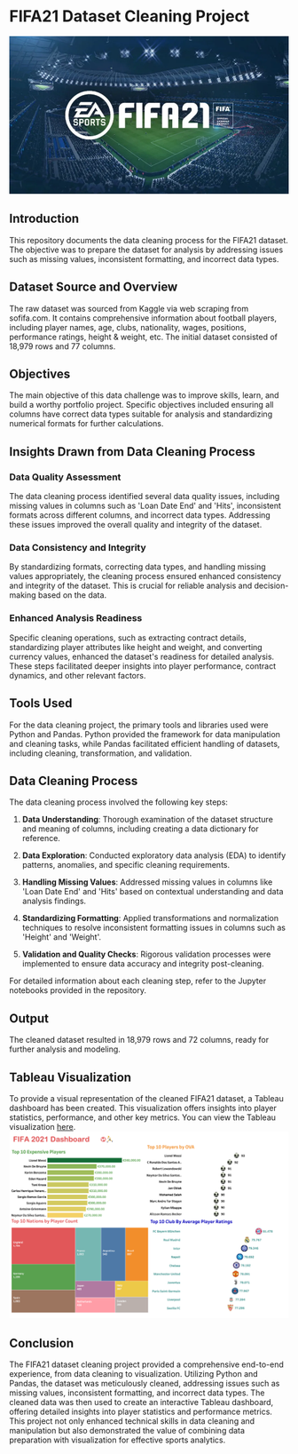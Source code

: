 # FIFA21 Dataset Cleaning Project

![Fifa2021Banner](./images/FIFA2021Banner.webp)

## Introduction

This repository documents the data cleaning process for the FIFA21 dataset. The objective was to prepare the dataset for analysis by addressing issues such as missing values, inconsistent formatting, and incorrect data types.

## Dataset Source and Overview

The raw dataset was sourced from Kaggle via web scraping from sofifa.com. It contains comprehensive information about football players, including player names, age, clubs, nationality, wages, positions, performance ratings, height & weight, etc. The initial dataset consisted of 18,979 rows and 77 columns.

## Objectives

The main objective of this data challenge was to improve skills, learn, and build a worthy portfolio project. Specific objectives included ensuring all columns have correct data types suitable for analysis and standardizing numerical formats for further calculations.

## Insights Drawn from Data Cleaning Process

### Data Quality Assessment

The data cleaning process identified several data quality issues, including missing values in columns such as 'Loan Date End' and 'Hits', inconsistent formats across different columns, and incorrect data types. Addressing these issues improved the overall quality and integrity of the dataset.

### Data Consistency and Integrity

By standardizing formats, correcting data types, and handling missing values appropriately, the cleaning process ensured enhanced consistency and integrity of the dataset. This is crucial for reliable analysis and decision-making based on the data.

### Enhanced Analysis Readiness

Specific cleaning operations, such as extracting contract details, standardizing player attributes like height and weight, and converting currency values, enhanced the dataset's readiness for detailed analysis. These steps facilitated deeper insights into player performance, contract dynamics, and other relevant factors.

## Tools Used

For the data cleaning project, the primary tools and libraries used were Python and Pandas. Python provided the framework for data manipulation and cleaning tasks, while Pandas facilitated efficient handling of datasets, including cleaning, transformation, and validation.

## Data Cleaning Process

The data cleaning process involved the following key steps:

1. **Data Understanding**: Thorough examination of the dataset structure and meaning of columns, including creating a data dictionary for reference.
   
2. **Data Exploration**: Conducted exploratory data analysis (EDA) to identify patterns, anomalies, and specific cleaning requirements.
   
3. **Handling Missing Values**: Addressed missing values in columns like 'Loan Date End' and 'Hits' based on contextual understanding and data analysis findings.
   
4. **Standardizing Formatting**: Applied transformations and normalization techniques to resolve inconsistent formatting issues in columns such as 'Height' and 'Weight'.
   
5. **Validation and Quality Checks**: Rigorous validation processes were implemented to ensure data accuracy and integrity post-cleaning.

For detailed information about each cleaning step, refer to the Jupyter notebooks provided in the repository.

## Output

The cleaned dataset resulted in 18,979 rows and 72 columns, ready for further analysis and modeling.

## Tableau Visualization

To provide a visual representation of the cleaned FIFA21 dataset, a Tableau dashboard has been created. This visualization offers insights into player statistics, performance, and other key metrics. You can view the Tableau visualization [here](https://public.tableau.com/views/FIFA2021Analysis/FIFA2021Dashboard?:language=en-US&:sid=&:redirect=auth&:display_count=n&:origin=viz_share_link).
![Fifa2021Vizz](/images/Fifa2021Vizz.png)
## Conclusion

The FIFA21 dataset cleaning project provided a comprehensive end-to-end experience, from data cleaning to visualization. Utilizing Python and Pandas, the dataset was meticulously cleaned, addressing issues such as missing values, inconsistent formatting, and incorrect data types. The cleaned data was then used to create an interactive Tableau dashboard, offering detailed insights into player statistics and performance metrics. This project not only enhanced technical skills in data cleaning and manipulation but also demonstrated the value of combining data preparation with visualization for effective sports analytics.
